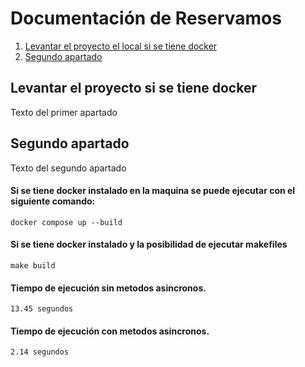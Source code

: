 # Documentación de Reservamos

1. [Levantar el proyecto el local si se tiene docker](#levantar-el-proyecto-si-se-tiene-docker)
2. [Segundo apartado](#levantar-el-proyecto-si-se-tiene-docker)

## Levantar el proyecto si se tiene docker<a name="id1"></a>
Texto del primer apartado

## Segundo apartado<a name="id2"></a>
Texto del segundo apartado

#### Si se tiene docker instalado en la maquina se puede ejecutar con el siguiente comando:
`docker compose up --build`

#### Si se tiene docker instalado y la posibilidad de ejecutar makefiles
`make build`


#### Tiempo de ejecución sin metodos asincronos.
`13.45 segundos`

#### Tiempo de ejecución con metodos asincronos.
`2.14 segundos`